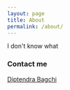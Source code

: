 ```yaml
---
layout: page
title: About
permalink: /about/
---
```


I don't know what 


### Contact me

[Diptendra Bagchi](mailto:diptendra1991@gmail.com)